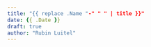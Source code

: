 ```yaml
---
title: "{{ replace .Name "-" " " | title }}"
date: {{ .Date }}
draft: true
author: "Rubin Luitel"
---
```

